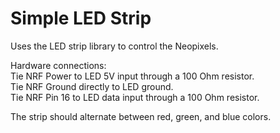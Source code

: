 Simple LED Strip
====
Uses the LED strip library to control the Neopixels.

Hardware connections:  
Tie NRF Power to LED 5V input through a 100 Ohm resistor.  
Tie NRF Ground directly to LED ground.  
Tie NRF Pin 16 to LED data input through a 100 Ohm resistor.

The strip should alternate between red, green, and blue colors.